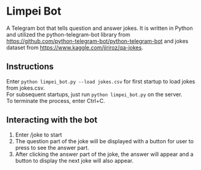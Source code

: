 # Limpei Bot
A Telegram bot that tells question and answer jokes. 
It is written in Python and utilized the python-telegram-bot library 
from https://github.com/python-telegram-bot/python-telegram-bot 
and jokes dataset from https://www.kaggle.com/jiriroz/qa-jokes.

## Instructions
Enter `python limpei_bot.py --load jokes.csv` for first startup to load jokes from jokes.csv.   
For subsequent startups, just run `python limpei_bot.py` on the server.     
To terminate the process, enter Ctrl+C.

## Interacting with the bot
1. Enter /joke to start
2. The question part of the joke will be displayed with a button for user to press to see the answer part.
3. After clicking the answer part of the joke, the answer will appear and a button to display the next joke will also appear.
